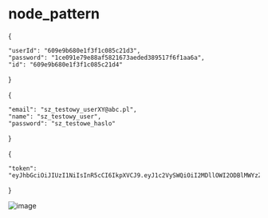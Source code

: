 # node_pattern

{

    "userId": "609e9b680e1f3f1c085c21d3",
    "password": "1ce091e79e88af5821673aeded389517f6f1aa6a",
    "id": "609e9b680e1f3f1c085c21d4"
}


{

	"email": "sz_testowy_userXY@abc.pl",
	"name": "sz_testowy_user",
	"password": "sz_testowe_haslo"
}

{

    "token": "eyJhbGciOiJIUzI1NiIsInR5cCI6IkpXVCJ9.eyJ1c2VySWQiOiI2MDllOWI2ODBlMWYzZjFjMDg1YzIxZDMiLCJuYW1lIjoic3pfdGVzdG93eV91c2VyWFlAYWJjLnBsIiwicm9sZSI6ImFkbWluIiwiaXNBZG1pbiI6dHJ1ZSwiYWNjZXNzIjoiYXV0aCIsImlhdCI6MTYyMTAwNzQzMiwiZXhwIjoxNjIxMDE4MjMyfQ.XlBPC8Gaz56zEj6xgg8h9qCiSOqCNaAAdIDJvzhoees"
}

![image](https://user-images.githubusercontent.com/72864319/118296843-b3aa8100-b4dd-11eb-8c11-70cbef51f115.png)
